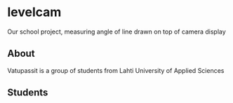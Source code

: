 # levelcam
Our school project, measuring angle of line drawn on top of camera display

## About
Vatupassit is a group of students from Lahti University of Applied Sciences

## Students
